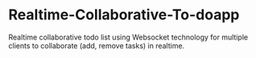 # Realtime-Collaborative-To-doapp
Realtime collaborative todo list using Websocket technology for multiple clients to collaborate (add, remove tasks) in realtime.
